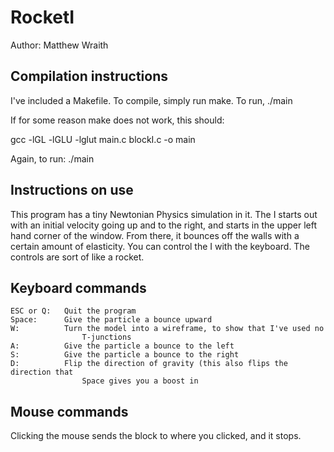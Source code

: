 RocketI
=======

Author: Matthew Wraith

Compilation instructions
------------------------
I've included a Makefile. To compile, simply run make. To run, ./main

If for some reason make does not work, this should:

gcc -lGL -lGLU -lglut main.c blockI.c -o main

Again, to run: ./main

Instructions on use
-------------------
This program has a tiny Newtonian Physics simulation in it. The I starts out
with an initial velocity going up and to the right, and starts in the upper left
hand corner of the window. From there, it bounces off the walls with a certain
amount of elasticity. You can control the I with the keyboard. The controls are
sort of like a rocket.

Keyboard commands
-----------------
    ESC or Q:   Quit the program
    Space:      Give the particle a bounce upward
    W:          Turn the model into a wireframe, to show that I've used no
                    T-junctions  
    A:          Give the particle a bounce to the left
    S:          Give the particle a bounce to the right
    D:          Flip the direction of gravity (this also flips the direction that
                    Space gives you a boost in

Mouse commands
--------------
Clicking the mouse sends the block to where you clicked, and it stops. 

